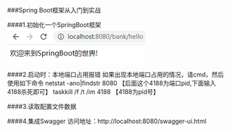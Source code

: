 ###Spring Boot框架从入门到实战


####1.初始化一个SpringBoot框架
![初始化项目图片](src/main/resources/rec/1.png)

####2.启动时：本地端口占用报错
  如果出现本地端口占用的情况，请cmd，然后使用如下命令
  netstat -ano|findstr 8080  【后面这个4188为端口pid,下面输入4188杀死即可】
  taskkill /f /t /im 4188    【4188为pid号】

####3.读取配置文件数据



####4.集成Swagger
访问地址：http://localhost:8080/swagger-ui.html